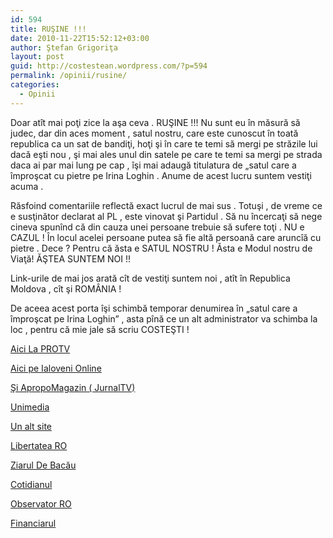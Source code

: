```yaml
---
id: 594
title: RUŞINE !!!
date: 2010-11-22T15:52:12+03:00
author: Ştefan Grigoriţa
layout: post
guid: http://costestean.wordpress.com/?p=594
permalink: /opinii/rusine/
categories:
  - Opinii
---
```

Doar atît mai poţi zice la aşa ceva . RUŞINE !!! Nu sunt eu în măsură să judec, dar din aces moment , satul nostru, care este cunoscut în toată republica ca un sat de bandiţi, hoţi şi în care te temi să mergi pe străzile lui dacă eşti nou , şi mai ales unul din satele pe care te temi sa mergi pe strada daca ai par mai lung pe cap , îşi mai adaugă titulatura de &#8222;satul care a împroşcat cu pietre pe Irina Loghin . Anume de acest lucru suntem vestiţi acuma .

Răsfoind comentariile reflectă exact lucrul de mai sus . Totuşi , de vreme ce e susţinător declarat al PL , este vinovat şi Partidul . Să nu încercaţi să nege cineva spunînd că din cauza unei persoane trebuie să sufere toţi . NU e CAZUL ! În locul acelei persoane putea să fie altă persoană care aruncîă cu pietre . Dece ? Pentru că ăsta e SATUL NOSTRU ! Ăsta e Modul nostru de Viaţă! ĂŞTEA SUNTEM NOI !!

Link-urile de mai jos arată cît de vestiţi suntem noi , atît în Republica Moldova , cît şi ROMÂNIA !

De aceea acest porta îşi schimbă temporar denumirea în &#8222;satul care a împroşcat pe Irina Loghin&#8221; , asta pînă ce un alt administrator va schimba la loc , pentru că mie jale să scriu COSTEŞTI !

[Aici La PROTV](http://m.protv.md/stiri/social/interpreta-irina-loghin-atacata-cu-pietre-la-un-concert-electoral.html)

[Aici pe Ialoveni Online](http://www.ialovenionline.md/index.php?option=com_content&view=article&id=954:comunitii-din-costeti-arunc-cu-pietre-in-interpei-&catid=9:stiri-locale#JOSC_TOP)

[Şi ApropoMagazin ( JurnalTV)](http://apropomagazin.md/2010/11/22/incredibil-un-locuitor-din-costesti-a-aruncat-cu-pietre-in-irina-loghin/)

[Unimedia](http://unimedia.md/?mod=news&id=26418) 

[Un alt site](http://www.stl.ro/socant-irina-loghin-atacata-cu-pietre-la-un-concert-din-moldova)

[Libertatea RO](http://www.libertatea.ro/stire/irina-loghin-atacata-cu-pietre-in-republica-moldova-312026.html) 

[Ziarul De Bacău](http://www.ziaruldebacau.ro/ziarul/2010/11/22/irina-loghin-atacata-cu-pietre-la-un-concert-in-republica-moldova.html)

[Cotidianul](http://www.cotidianul.ro/130067-Irina-Loghin-bombardata-cu-pietre-la-un-concert-electoral-din-Moldova)

[Observator RO](http://observator.ro/irina-loghin-atacata-cu-pietre-la-un-concert-in-republica-moldova-62808.html) 

[Financiarul](http://www.financiarul.ro/2010/11/22/irina-loghin-atacata-cu-pietre-la-un-concert-in-republica-moldova/)